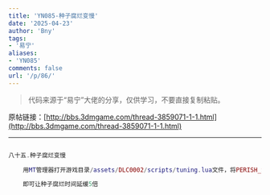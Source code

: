 ```yaml
---
title: 'YN085-种子腐烂变慢'
date: '2025-04-23'
author: 'Bny'
tags:
- '易宁'
aliases:
- 'YN085'
comments: false
url: '/p/86/'
---
```


> 代码来源于“易宁”大佬的分享，仅供学习，不要直接复制粘贴。

原帖链接：[http://bbs.3dmgame.com/thread-3859071-1-1.html](http://bbs.3dmgame.com/thread-3859071-1-1.html)

---

```lua  

八十五.种子腐烂变慢

	用MT管理器打开游戏目录/assets/DLC0002/scripts/tuning.lua文件，将PERISH_SUPERSLOW = 40*total_day_time*perish_warp,替换为PERISH_SUPERSLOW = 200*total_day_time*perish_warp,

	即可让种子腐烂时间延缓5倍

```  

